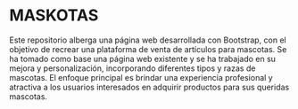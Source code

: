 # MASKOTAS
Este repositorio alberga una página web desarrollada con Bootstrap, con el objetivo de recrear una plataforma de venta de artículos para mascotas. Se ha tomado como base una página web existente y se ha trabajado en su mejora y personalización, incorporando diferentes tipos y razas de mascotas. El enfoque principal es brindar una experiencia profesional y atractiva a los usuarios interesados en adquirir productos para sus queridas mascotas.
